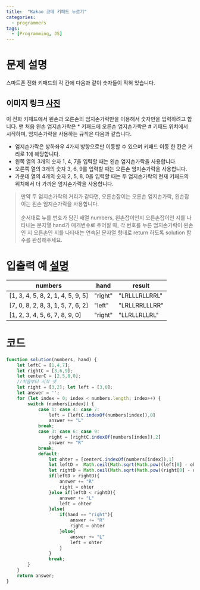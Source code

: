 ```yaml
---
title:  "Kakao 코테 키패드 누르기"
categories:
  - programmers
tags:
  - [Programming, JS]
---
```

# 문제 설명
스마트폰 전화 키패드의 각 칸에 다음과 같이 숫자들이 적혀 있습니다.
## 이미지 링크 [사진]("https://grepp-programmers.s3.ap-northeast-2.amazonaws.com/files/production/4b69a271-5f4a-4bf4-9ebf-6ebed5a02d8d/kakao_phone1.png")

이 전화 키패드에서 왼손과 오른손의 엄지손가락만을 이용해서 숫자만을 입력하려고 합니다.
맨 처음 왼손 엄지손가락은 * 키패드에 오른손 엄지손가락은 # 키패드 위치에서 시작하며, 엄지손가락을 사용하는 규칙은 다음과 같습니다.

* 엄지손가락은 상하좌우 4가지 방향으로만 이동할 수 있으며 키패드 이동 한 칸은 거리로 1에 해당합니다.
* 왼쪽 열의 3개의 숫자 1, 4, 7을 입력할 때는 왼손 엄지손가락을 사용합니다.
* 오른쪽 열의 3개의 숫자 3, 6, 9를 입력할 때는 오른손 엄지손가락을 사용합니다.
* 가운데 열의 4개의 숫자 2, 5, 8, 0을 입력할 때는 두 엄지손가락의 현재 키패드의 위치에서 더 가까운 엄지손가락을 사용합니다.
> 만약 두 엄지손가락의 거리가 같다면, 오른손잡이는 오른손 엄지손가락, 왼손잡이는 왼손 엄지손가락을 사용합니다.
<br><br>
순서대로 누를 번호가 담긴 배열 numbers, 왼손잡이인지 오른손잡이인 지를 나타내는 문자열 hand가 매개변수로 주어질 때, 각 번호를 누른 엄지손가락이 왼손인 지 오른손인 지를 나타내는 연속된 문자열 형태로 return 하도록 solution 함수를 완성해주세요.

# 입출력 예  [설명]("https://programmers.co.kr/learn/courses/30/lessons/67256")

|numbers	|hand	|result|
|-----------|-------|------|
|[1, 3, 4, 5, 8, 2, 1, 4, 5, 9, 5]|	"right"	|"LRLLLRLLRRL"|
|[7, 0, 8, 2, 8, 3, 1, 5, 7, 6, 2]	|"left"	|"LRLLRRLLLRR"|
|[1, 2, 3, 4, 5, 6, 7, 8, 9, 0]	|"right"	|"LLRLLRLLRL"|

# 코드
```js
function solution(numbers, hand) {
    let leftC = [1,4,7];
    let rightC = [3,6,9];
    let centerC = [2,5,8,0];
    //처음부터 시작 셋
    let right = [3,2]; let left = [3,0];
    let answer = '';
    for (let index = 0; index < numbers.length; index++) {
        switch (numbers[index]) {
            case 1: case 4: case 7:
                left = [leftC.indexOf(numbers[index]),0]
                answer += "L"
            break;
            case 3: case 6: case 9:
                right = [rightC.indexOf(numbers[index]),2]
                answer += "R"
            break;
            default:
                let ohter = [centerC.indexOf(numbers[index]),1]
                let leftD =  Math.ceil(Math.sqrt(Math.pow((left[0] - ohter[0]),2) + Math.pow((left[1] - ohter[1]),2)))
                let rightD = Math.ceil(Math.sqrt(Math.pow((right[0] - ohter[0]),2) + Math.pow((right[1] - ohter[1]),2)))
                if(leftD > rightD){
                    answer += "R"
                    right = ohter
                }else if(leftD < rightD){
                    answer += "L"
                    left = ohter
                }else{
                    if(hand == "right"){
                        answer += "R"
                        right = ohter
                    }else{
                        answer += "L"
                        left = ohter
                    }
                }
                break;
        }
    }
    return answer;
}
```